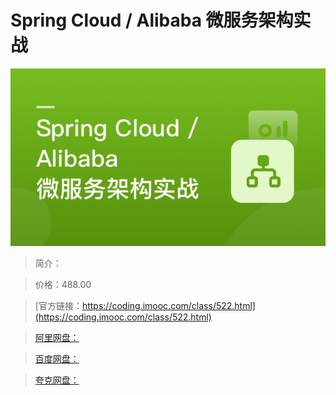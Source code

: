 # Spring Cloud / Alibaba 微服务架构实战

![img](../../assets/60f0edec095144e505400304.png)

> 简介：

> 价格：488.00

> [官方链接：https://coding.imooc.com/class/522.html](https://coding.imooc.com/class/522.html)

> [阿里网盘：]()

> [百度网盘：]()

> [夸克网盘：]()

